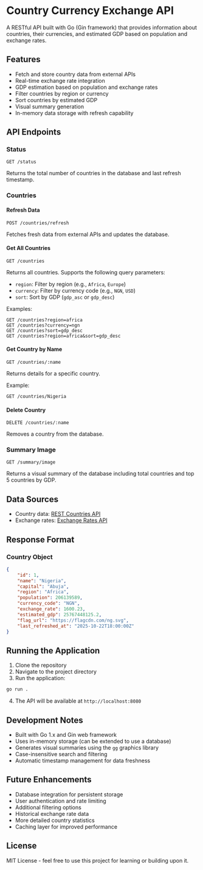# Country Currency Exchange API

A RESTful API built with Go (Gin framework) that provides information about countries, their currencies, and estimated GDP based on population and exchange rates.

## Features

- Fetch and store country data from external APIs
- Real-time exchange rate integration
- GDP estimation based on population and exchange rates
- Filter countries by region or currency
- Sort countries by estimated GDP
- Visual summary generation
- In-memory data storage with refresh capability

## API Endpoints

### Status
```
GET /status
```
Returns the total number of countries in the database and last refresh timestamp.

### Countries

#### Refresh Data
```
POST /countries/refresh
```
Fetches fresh data from external APIs and updates the database.

#### Get All Countries
```
GET /countries
```
Returns all countries. Supports the following query parameters:
- `region`: Filter by region (e.g., `Africa`, `Europe`)
- `currency`: Filter by currency code (e.g., `NGN`, `USD`)
- `sort`: Sort by GDP (`gdp_asc` or `gdp_desc`)

Examples:
```
GET /countries?region=africa
GET /countries?currency=ngn
GET /countries?sort=gdp_desc
GET /countries?region=africa&sort=gdp_desc
```

#### Get Country by Name
```
GET /countries/:name
```
Returns details for a specific country.

Example:
```
GET /countries/Nigeria
```

#### Delete Country
```
DELETE /countries/:name
```
Removes a country from the database.

### Summary Image
```
GET /summary/image
```
Returns a visual summary of the database including total countries and top 5 countries by GDP.

## Data Sources

- Country data: [REST Countries API](https://restcountries.com)
- Exchange rates: [Exchange Rates API](https://open.er-api.com)

## Response Format

### Country Object
```json
{
    "id": 1,
    "name": "Nigeria",
    "capital": "Abuja",
    "region": "Africa",
    "population": 206139589,
    "currency_code": "NGN",
    "exchange_rate": 1600.23,
    "estimated_gdp": 25767448125.2,
    "flag_url": "https://flagcdn.com/ng.svg",
    "last_refreshed_at": "2025-10-22T18:00:00Z"
}
```

## Running the Application

1. Clone the repository
2. Navigate to the project directory
3. Run the application:
```bash
go run .
```
4. The API will be available at `http://localhost:8080`

## Development Notes

- Built with Go 1.x and Gin web framework
- Uses in-memory storage (can be extended to use a database)
- Generates visual summaries using the `gg` graphics library
- Case-insensitive search and filtering
- Automatic timestamp management for data freshness

## Future Enhancements

- Database integration for persistent storage
- User authentication and rate limiting
- Additional filtering options
- Historical exchange rate data
- More detailed country statistics
- Caching layer for improved performance

## License

MIT License - feel free to use this project for learning or building upon it.
